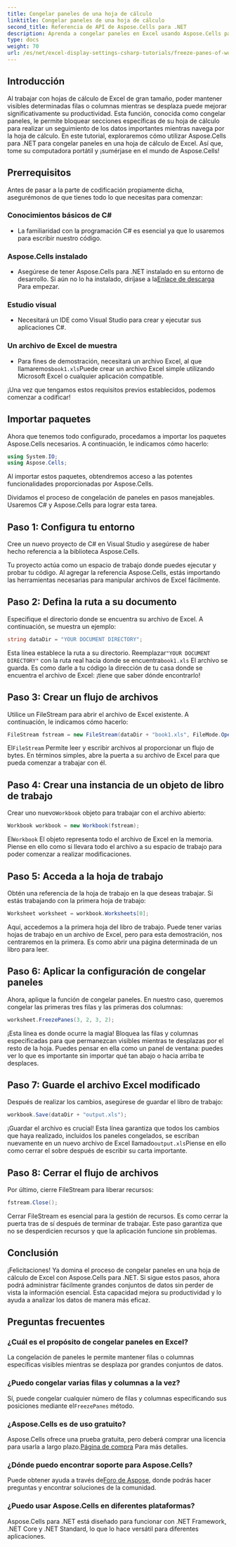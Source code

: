 ```yaml
---
title: Congelar paneles de una hoja de cálculo
linktitle: Congelar paneles de una hoja de cálculo
second_title: Referencia de API de Aspose.Cells para .NET
description: Aprenda a congelar paneles en Excel usando Aspose.Cells para .NET con este completo tutorial, con instrucciones paso a paso y consejos esenciales.
type: docs
weight: 70
url: /es/net/excel-display-settings-csharp-tutorials/freeze-panes-of-worksheet/
---
```

## Introducción

Al trabajar con hojas de cálculo de Excel de gran tamaño, poder mantener visibles determinadas filas o columnas mientras se desplaza puede mejorar significativamente su productividad. Esta función, conocida como congelar paneles, le permite bloquear secciones específicas de su hoja de cálculo para realizar un seguimiento de los datos importantes mientras navega por la hoja de cálculo. En este tutorial, exploraremos cómo utilizar Aspose.Cells para .NET para congelar paneles en una hoja de cálculo de Excel. Así que, tome su computadora portátil y ¡sumérjase en el mundo de Aspose.Cells!

## Prerrequisitos

Antes de pasar a la parte de codificación propiamente dicha, asegurémonos de que tienes todo lo que necesitas para comenzar:

### Conocimientos básicos de C#
- La familiaridad con la programación C# es esencial ya que lo usaremos para escribir nuestro código.

### Aspose.Cells instalado
-  Asegúrese de tener Aspose.Cells para .NET instalado en su entorno de desarrollo. Si aún no lo ha instalado, diríjase a la[Enlace de descarga](https://releases.aspose.com/cells/net/) Para empezar.

### Estudio visual
- Necesitará un IDE como Visual Studio para crear y ejecutar sus aplicaciones C#.

### Un archivo de Excel de muestra
- Para fines de demostración, necesitará un archivo Excel, al que llamaremos`book1.xls`Puede crear un archivo Excel simple utilizando Microsoft Excel o cualquier aplicación compatible.

¡Una vez que tengamos estos requisitos previos establecidos, podemos comenzar a codificar!

## Importar paquetes

Ahora que tenemos todo configurado, procedamos a importar los paquetes Aspose.Cells necesarios. A continuación, le indicamos cómo hacerlo:

```csharp
using System.IO;
using Aspose.Cells;
```

Al importar estos paquetes, obtendremos acceso a las potentes funcionalidades proporcionadas por Aspose.Cells.

Dividamos el proceso de congelación de paneles en pasos manejables. Usaremos C# y Aspose.Cells para lograr esta tarea.

## Paso 1: Configura tu entorno

Cree un nuevo proyecto de C# en Visual Studio y asegúrese de haber hecho referencia a la biblioteca Aspose.Cells.

Tu proyecto actúa como un espacio de trabajo donde puedes ejecutar y probar tu código. Al agregar la referencia Aspose.Cells, estás importando las herramientas necesarias para manipular archivos de Excel fácilmente.

## Paso 2: Defina la ruta a su documento

Especifique el directorio donde se encuentra su archivo de Excel. A continuación, se muestra un ejemplo:

```csharp
string dataDir = "YOUR DOCUMENT DIRECTORY";
```

 Esta línea establece la ruta a su directorio. Reemplazar`"YOUR DOCUMENT DIRECTORY"` con la ruta real hacia donde se encuentra`book1.xls` El archivo se guarda. Es como darle a tu código la dirección de tu casa donde se encuentra el archivo de Excel: ¡tiene que saber dónde encontrarlo!

## Paso 3: Crear un flujo de archivos

Utilice un FileStream para abrir el archivo de Excel existente. A continuación, le indicamos cómo hacerlo:

```csharp
FileStream fstream = new FileStream(dataDir + "book1.xls", FileMode.Open);
```

 El`FileStream` Permite leer y escribir archivos al proporcionar un flujo de bytes. En términos simples, abre la puerta a su archivo de Excel para que pueda comenzar a trabajar con él.

## Paso 4: Crear una instancia de un objeto de libro de trabajo

 Crear uno nuevo`Workbook` objeto para trabajar con el archivo abierto:

```csharp
Workbook workbook = new Workbook(fstream);
```

 El`Workbook` El objeto representa todo el archivo de Excel en la memoria. Piense en ello como si llevara todo el archivo a su espacio de trabajo para poder comenzar a realizar modificaciones.

## Paso 5: Acceda a la hoja de trabajo

Obtén una referencia de la hoja de trabajo en la que deseas trabajar. Si estás trabajando con la primera hoja de trabajo:

```csharp
Worksheet worksheet = workbook.Worksheets[0];
```

Aquí, accedemos a la primera hoja del libro de trabajo. Puede tener varias hojas de trabajo en un archivo de Excel, pero para esta demostración, nos centraremos en la primera. Es como abrir una página determinada de un libro para leer.

## Paso 6: Aplicar la configuración de congelar paneles

Ahora, aplique la función de congelar paneles. En nuestro caso, queremos congelar las primeras tres filas y las primeras dos columnas:

```csharp
worksheet.FreezePanes(3, 2, 3, 2);
```

¡Esta línea es donde ocurre la magia! Bloquea las filas y columnas especificadas para que permanezcan visibles mientras te desplazas por el resto de la hoja. Puedes pensar en ella como un panel de ventana: puedes ver lo que es importante sin importar qué tan abajo o hacia arriba te desplaces.

## Paso 7: Guarde el archivo Excel modificado

Después de realizar los cambios, asegúrese de guardar el libro de trabajo:

```csharp
workbook.Save(dataDir + "output.xls");
```

 ¡Guardar el archivo es crucial! Esta línea garantiza que todos los cambios que haya realizado, incluidos los paneles congelados, se escriban nuevamente en un nuevo archivo de Excel llamado`output.xls`Piense en ello como cerrar el sobre después de escribir su carta importante.

## Paso 8: Cerrar el flujo de archivos

Por último, cierre FileStream para liberar recursos:

```csharp
fstream.Close();
```

Cerrar FileStream es esencial para la gestión de recursos. Es como cerrar la puerta tras de sí después de terminar de trabajar. Este paso garantiza que no se desperdicien recursos y que la aplicación funcione sin problemas.

## Conclusión

¡Felicitaciones! Ya domina el proceso de congelar paneles en una hoja de cálculo de Excel con Aspose.Cells para .NET. Si sigue estos pasos, ahora podrá administrar fácilmente grandes conjuntos de datos sin perder de vista la información esencial. Esta capacidad mejora su productividad y lo ayuda a analizar los datos de manera más eficaz.

## Preguntas frecuentes

### ¿Cuál es el propósito de congelar paneles en Excel?
La congelación de paneles le permite mantener filas o columnas específicas visibles mientras se desplaza por grandes conjuntos de datos.

### ¿Puedo congelar varias filas y columnas a la vez?
 Sí, puede congelar cualquier número de filas y columnas especificando sus posiciones mediante el`FreezePanes` método.

### ¿Aspose.Cells es de uso gratuito?
Aspose.Cells ofrece una prueba gratuita, pero deberá comprar una licencia para usarla a largo plazo.[Página de compra](https://purchase.aspose.com/buy) Para más detalles.

### ¿Dónde puedo encontrar soporte para Aspose.Cells?
 Puede obtener ayuda a través de[Foro de Aspose](https://forum.aspose.com/c/cells/9), donde podrás hacer preguntas y encontrar soluciones de la comunidad.

### ¿Puedo usar Aspose.Cells en diferentes plataformas?
Aspose.Cells para .NET está diseñado para funcionar con .NET Framework, .NET Core y .NET Standard, lo que lo hace versátil para diferentes aplicaciones.